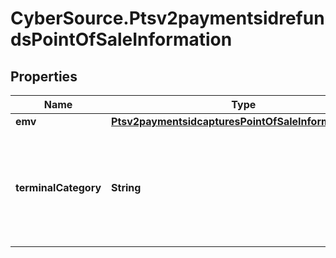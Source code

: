 # CyberSource.Ptsv2paymentsidrefundsPointOfSaleInformation

## Properties
Name | Type | Description | Notes
------------ | ------------- | ------------- | -------------
**emv** | [**Ptsv2paymentsidcapturesPointOfSaleInformationEmv**](Ptsv2paymentsidcapturesPointOfSaleInformationEmv.md) |  | [optional] 
**terminalCategory** | **String** | Indicates the type of terminal.   Possible values: - `AFD`: Automated Fuel Dispenser  | [optional] 


